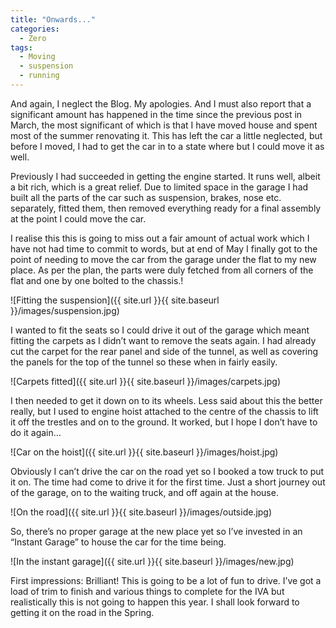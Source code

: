 ```yaml
---
title: "Onwards..."
categories:
  - Zero
tags:
  - Moving
  - suspension
  - running
---
```


And again, I neglect the Blog. My apologies. And I must also report that a significant amount has happened in the time since the previous post in March, the most significant of which is that I have moved house and spent most of the summer renovating it. This has left the car a little neglected, but before I moved, I had to get the car in to a state where but I could move it as well.

Previously I had succeeded in getting the engine started. It runs well, albeit a bit rich, which is a great relief. Due to limited space in the garage I had built all the parts of the car such as suspension, brakes, nose etc. separately, fitted them, then removed everything ready for a final assembly at the point I could move the car.

I realise this this is going to miss out a fair amount of actual work which I have not had time to commit to words, but at end of May I finally got to the point of needing to move the car from the garage under the flat to my new place. As per the plan, the parts were duly fetched from all corners of the flat and one by one bolted to the chassis.!

![Fitting the suspension]({{ site.url }}{{ site.baseurl }}/images/suspension.jpg)

I wanted to fit the seats so I could drive it out of the garage which meant fitting the carpets as I didn’t want to remove the seats again. I had already cut the carpet for the rear panel and side of the tunnel, as well as covering the panels for the top of the tunnel so these when in fairly easily.

![Carpets fitted]({{ site.url }}{{ site.baseurl }}/images/carpets.jpg)

I then needed to get it down on to its wheels. Less said about this the better really, but I used to engine hoist attached to the centre of the chassis to lift it off the trestles and on to the ground. It worked, but I hope I don’t have to do it again…

![Car on the hoist]({{ site.url }}{{ site.baseurl }}/images/hoist.jpg)

Obviously I can’t drive the car on the road yet so I booked a tow truck to put it on. The time had come to drive it for the first time. Just a short journey out of the garage, on to the waiting truck, and off again at the house.

![On the road]({{ site.url }}{{ site.baseurl }}/images/outside.jpg)

So, there’s no proper garage at the new place yet so I’ve invested in an “Instant Garage” to house the car for the time being.

![In the instant garage]({{ site.url }}{{ site.baseurl }}/images/new.jpg)

First impressions: Brilliant! This is going to be a lot of fun to drive. I’ve got a load of trim to finish and various things to complete for the IVA but realistically this is not going to happen this year. I shall look forward to getting it on the road in the Spring.
